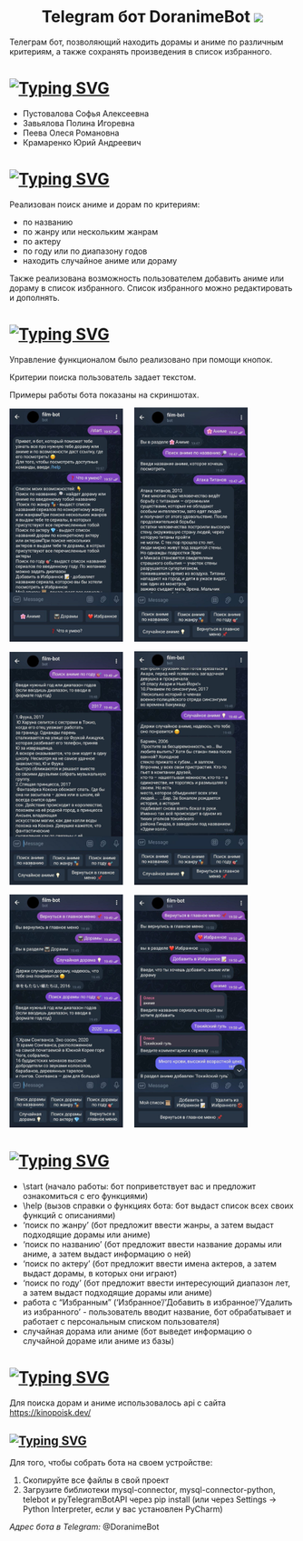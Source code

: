 <h1 align="center">
Telegram бот DoranimeBot <img src="https://media.tenor.com/9ZsRZ-PXPlwAAAAi/telegram-gif.gif" height="32"/></h1>

Телеграм бот, позволяющий находить дорамы и аниме по различным критериям, а также сохранять произведения в список избранного.

# [![Typing SVG](https://readme-typing-svg.herokuapp.com?font=Fira+Code&size=30&pause=1000&random=false&width=435&lines=%D0%9A%D0%BE%D0%BC%D0%B0%D0%BD%D0%B4%D0%B0)](https://git.io/typing-svg)
- Пустовалова Софья Алексеевна
- Завьялова Полина Игоревна
- Пеева Олеся Романовна
- Крамаренко Юрий Андреевич

# [![Typing SVG](https://readme-typing-svg.herokuapp.com?font=Fira+Code&size=30&pause=1000&random=false&width=435&lines=%D0%A4%D1%83%D0%BD%D0%BA%D1%86%D0%B8%D0%BE%D0%BD%D0%B0%D0%BB+%D0%B1%D0%BE%D1%82%D0%B0)](https://git.io/typing-svg)
Реализован поиск аниме и дорам по критериям:
- по названию
- по жанру или нескольким жанрам
- по актеру
- по году или по диапазону годов
- находить случайное аниме или дораму

Также реализована возможность пользователем добавить аниме или дораму в список избранного. Список избранного можно редактировать и дополнять.
# [![Typing SVG](https://readme-typing-svg.herokuapp.com?font=Fira+Code&size=30&pause=1000&random=false&width=435&height=40&lines=%D0%A3%D0%BF%D1%80%D0%B0%D0%B2%D0%BB%D0%B5%D0%BD%D0%B8%D0%B5+%D0%B1%D0%BE%D1%82%D0%BE%D0%BC)](https://git.io/typing-svg)
Управление функционалом было реализовано при помощи кнопок.

Критерии поиска пользователь задает текстом. 

Примеры работы бота показаны на скриншотах.

<img width="200px" src="_images/photo1718557251.jpeg" alt="qr"/> &nbsp; &nbsp;  <img width="200px" src="_images/photo1718557273.jpeg" alt="qr"/> 

<img width="200px" src="_images/photo1718557290.jpeg" alt="qr"/> &nbsp; &nbsp;  <img width="200px" src="_images/photo1718557376.jpeg" alt="qr"/> 

<img width="200px" src="_images/photo1718557427.jpeg" alt="qr"/> &nbsp; &nbsp;  <img width="200px" src="_images/photo1718557461.jpeg" alt="qr"/> 


# [![Typing SVG](https://readme-typing-svg.herokuapp.com?font=Fira+Code&size=30&pause=1000&random=false&width=435&height=40&lines=%D0%A0%D0%B5%D0%B0%D0%BB%D0%B8%D0%B7%D0%B0%D1%86%D0%B8%D1%8F+%D1%84%D1%83%D0%BD%D0%BA%D1%86%D0%B8%D0%B9+%D0%B1%D0%BE%D1%82%D0%B0%3A+)](https://git.io/typing-svg) 
- \start (начало работы: бот поприветствует вас и предложит ознакомиться с его функциями)  
- \help (вызов справки о функциях бота: бот выдаст список всех своих функций с описаниями)  
- ‘поиск по жанру’ (бот предложит ввести жанры, а затем выдаст подходящие дорамы или аниме)  
- ‘поиск по названию’ (бот предложит ввести название дорамы или аниме, а затем выдаст информацию о ней)  
- ‘поиск по актеру’ (бот предложит ввести имена актеров, а затем выдаст дорамы, в которых они играют)  
- ‘поиск по году’ (бот предложит ввести интересующий диапазон лет, а затем выдаст подходящие дорамы или аниме)  
- работа с “Избранным” (‘Избранное’/’Добавить в избранное’/’Удалить из избранного’ - пользователь вводит название, бот обрабатывает и работает с персональным списком пользователя)  
- случайная дорама или аниме (бот выведет информацию о случайной дораме или аниме из базы)
    
# [![Typing SVG](https://readme-typing-svg.herokuapp.com?font=Fira+Code&size=30&pause=1000&random=false&width=435&height=40&lines=Api)](https://git.io/typing-svg)
Для поиска дорам и аниме использовалось api с сайта https://kinopoisk.dev/  

## [![Typing SVG](https://readme-typing-svg.herokuapp.com?font=Fira+Code&size=30&pause=1000&random=false&width=435&height=40&lines=%D0%9B%D0%BE%D0%BA%D0%B0%D0%BB%D1%8C%D0%BD%D0%B0%D1%8F+%D1%81%D0%B1%D0%BE%D1%80%D0%BA%D0%B0)](https://git.io/typing-svg)
Для того, чтобы собрать бота на своем устройстве:
1.  Скопируйте все файлы в свой проект
2.  Загрузите библиотеки mysql-connector, mysql-connector-python, telebot и pyTelegramBotAPI через pip install (или через Settings -> Python Interpreter, если у вас установлен PyCharm)

*Адрес бота в Telegram:* @DoranimeBot


